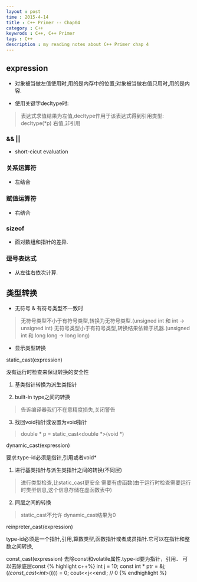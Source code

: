 ```yaml
---
layout : post
time : 2015-4-14
title : C++ Primer -- Chap04
category : C++ 
keywrods : C++, C++ Primer
tags : C++
description : my reading notes about C++ Primer chap 4
---
```


## expression

* 对象被当做左值使用时,用的是内存中的位置;对象被当做右值只用时,用的是内容.

* 使用关键字decltype时:
> 表达式求值结果为左值,decltype作用于该表达式得到引用类型: decltype(*p)
> 右值,非引用

### && ||

* short-cicut evaluation

### 关系运算符

* 左结合

### 赋值运算符

* 右结合

### sizeof

* 面对数组和指针的差异.

### 逗号表达式

* 从左往右依次计算.

## 类型转换

* 无符号 & 有符号类型不一致时
> 无符号类型不小于有符号类型,转换为无符号类型.(unsigned int 和 int -> unsigned int)
> 无符号类型小于有符号类型,转换结果依赖于机器.(unsigned int 和 long long -> long long)

* 显示类型转换

static_cast<type-id>(expression)

没有运行时检查来保证转换的安全性

1. 基类指针转换为派生类指针

2. built-in type之间的转换
> 告诉编译器我们不在意精度损失,关闭警告

3. 找回void指针或设置为void指针
> double * p = static_cast<double *>(void *)

dynamic_cast<type-id>(expression)

要求:type-id必须是指针,引用或者void*

1. 进行基类指针与派生类指针之间的转换(不同层)
> 进行类型检查,比static_cast更安全
> 需要有虚函数(由于运行时检查需要运行时类型信息,这个信息存储在虚函数表中)

2. 同层之间的转换
> static_cast不允许
> dynamic_cast结果为0

reinpreter_cast<type-id>(expression)

type-id必须是一个指针,引用,算数类型,函数指针或者成员指针.它可以在指针和整数之间转换,

const_cast<type-id>(expression)
去除const和volatile属性.type-id要为指针，引用．
可以去除底层const
{% highlight c++%}
int j = 10;
const int * ptr = &j;
(*(const_cast<int*>(i))) = 0;
cout<<j<<endl; // 0
{% endhighlight %}

